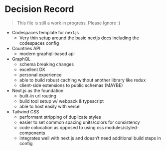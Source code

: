 # Decision Record

> This file is still a work in progress. Please Ignore :)

- Codespaces template for next.js
  - Very thin setup around the basic nextjs docs including the codespaces config
- Countries API
  - modern graphql-based api
- GraphQL
  - schema breaking changes
  - excellent DX
  - personal experience
  - able to build robust caching without another library like redux
  - client-side extensions to public schemas (MAYBE)
- Next.js as the foundation
  - built-in url routing
  - build tool setup w/ webpack & typescript
  - able to host easily with vercel
- Tailwind CSS
  - performant stripping of duplicate styles
  - easier to set common spacing units/colors for consistency
  - code colocation as opposed to using css modules/styled-components
  - integrates well with next.js and doesn’t need additional build steps in config
